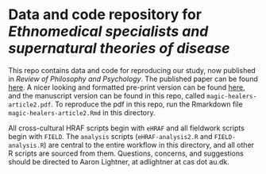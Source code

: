 # Data and code repository for *Ethnomedical specialists and supernatural theories of disease*

This repo contains data and code for reproducing our study, now published in *Review of Philosophy and Psychology*. The published paper can be found [here](https://link.springer.com/article/10.1007%2Fs13164-021-00589-8). A nicer looking and formatted pre-print version can be found [here](https://psyarxiv.com/gbamc/), and the manuscript version can be found in this repo, called `magic-healers-article2.pdf`. To reproduce the pdf in this repo, run the Rmarkdown file `magic-healers-article2.Rmd` in this directory.

All cross-cultural HRAF scripts begin with `eHRAF` and all fieldwork scripts begin with `FIELD`. The `analysis` scripts (`eHRAF-analysis2.R` and `FIELD-analysis.R`) are central to the entire workflow in this directory, and all other R scripts are sourced from them. Questions, concerns, and suggestions should be directed to Aaron Lightner, at adlightner at cas dot au.dk.
